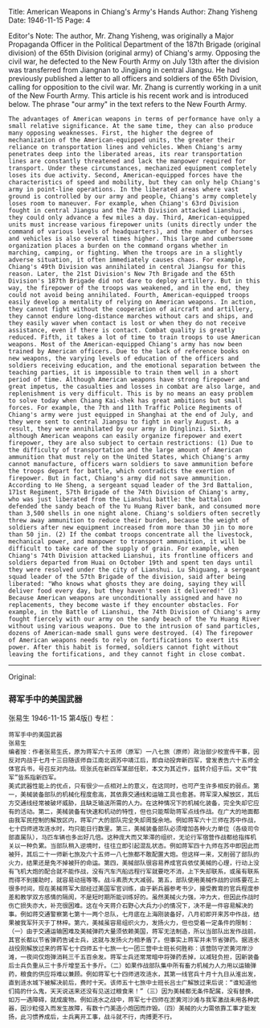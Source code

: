 Title: American Weapons in Chiang's Army's Hands
Author: Zhang Yisheng
Date: 1946-11-15
Page: 4

Editor's Note: The author, Mr. Zhang Yisheng, was originally a Major Propaganda Officer in the Political Department of the 187th Brigade (original division) of the 65th Division (original army) of Chiang's army. Opposing the civil war, he defected to the New Fourth Army on July 13th after the division was transferred from Jiangnan to Jingjiang in central Jiangsu. He had previously published a letter to all officers and soldiers of the 65th Division, calling for opposition to the civil war. Mr. Zhang is currently working in a unit of the New Fourth Army. This article is his recent work and is introduced below. The phrase "our army" in the text refers to the New Fourth Army.

	The advantages of American weapons in terms of performance have only a small relative significance. At the same time, they can also produce many opposing weaknesses. First, the higher the degree of mechanization of the American-equipped units, the greater their reliance on transportation lines and vehicles. When Chiang's army penetrates deep into the liberated areas, its rear transportation lines are constantly threatened and lack the manpower required for transport. Under these circumstances, mechanized equipment completely loses its due activity. Second, American-equipped forces have the characteristics of speed and mobility, but they can only help Chiang's army in point-line operations. In the liberated areas where vast ground is controlled by our army and people, Chiang's army completely loses room to maneuver. For example, when Chiang's 63rd Division fought in central Jiangsu and the 74th Division attacked Lianshui, they could only advance a few miles a day. Third, American-equipped units must increase various firepower units (units directly under the command of various levels of headquarters), and the number of horses and vehicles is also several times higher. This large and cumbersome organization places a burden on the command organs whether in marching, camping, or fighting. When the troops are in a slightly adverse situation, it often immediately causes chaos. For example, Chiang's 49th Division was annihilated in central Jiangsu for this reason. Later, the 21st Division's New 7th Brigade and the 65th Division's 187th Brigade did not dare to deploy artillery. But in this way, the firepower of the troops was weakened, and in the end, they could not avoid being annihilated. Fourth, American-equipped troops easily develop a mentality of relying on American weapons. In action, they cannot fight without the cooperation of aircraft and artillery, they cannot endure long-distance marches without cars and ships, and they easily waver when contact is lost or when they do not receive assistance, even if there is contact. Combat quality is greatly reduced. Fifth, it takes a lot of time to train troops to use American weapons. Most of the American-equipped Chiang's army has now been trained by American officers. Due to the lack of reference books on new weapons, the varying levels of education of the officers and soldiers receiving education, and the emotional separation between the teaching parties, it is impossible to train them well in a short period of time. Although American weapons have strong firepower and great impetus, the casualties and losses in combat are also large, and replenishment is very difficult. This is by no means an easy problem to solve today when Chiang Kai-shek has great ambitions but small forces. For example, the 7th and 11th Traffic Police Regiments of Chiang's army were just equipped in Shanghai at the end of July, and they were sent to central Jiangsu to fight in early August. As a result, they were annihilated by our army in Dinglinzi. Sixth, although American weapons can easily organize firepower and exert firepower, they are also subject to certain restrictions: (1) Due to the difficulty of transportation and the large amount of American ammunition that must rely on the United States, which Chiang's army cannot manufacture, officers warn soldiers to save ammunition before the troops depart for battle, which contradicts the exertion of firepower. But in fact, Chiang's army did not save ammunition. According to He Sheng, a sergeant squad leader of the 3rd Battalion, 171st Regiment, 57th Brigade of the 74th Division of Chiang's army, who was just liberated from the Lianshui battle: the battalion defended the sandy beach of the Yu Huang River bank, and consumed more than 3,500 shells in one night alone. Chiang's soldiers often secretly threw away ammunition to reduce their burden, because the weight of soldiers after new equipment increased from more than 30 jin to more than 50 jin. (2) If the combat troops concentrate all the livestock, mechanical power, and manpower to transport ammunition, it will be difficult to take care of the supply of grain. For example, when Chiang's 74th Division attacked Lianshui, its frontline officers and soldiers departed from Huai on October 19th and spent ten days until they were resolved under the city of Lianshui. Lu Shiguang, a sergeant squad leader of the 57th Brigade of the division, said after being liberated: "Who knows what ghosts they are doing, saying they will deliver food every day, but they haven't seen it delivered!" (3) Because American weapons are unconditionally assigned and have no replacements, they become waste if they encounter obstacles. For example, in the Battle of Lianshui, the 74th Division of Chiang's army fought fiercely with our army on the sandy beach of the Yu Huang River without using various weapons. Due to the intrusion of sand particles, dozens of American-made small guns were destroyed. (4) The firepower of American weapons needs to rely on fortifications to exert its power. After this habit is formed, soldiers cannot fight without leaving the fortifications, and they cannot fight in close combat.



<hr /> 

Original: 


### 蒋军手中的美国武器
张易生
1946-11-15
第4版()
专栏：

    蒋军手中的美国武器
    张易生
    编者按：作者张易生氏，原为蒋军六十五师（原军）一八七旅（原师）政治部少校宣传干事，因反对内战于七月十三日随该师自江南北调苏中靖江后，即自动投奔新四军，曾发表告六十五师全体官兵书，号召反对内战。现张氏在新四军某部任职，本文为其近作，兹转介绍于后。文中“我军”皆系指新四军。                
    美式武器性能上的优点，只有很少一点相对上的意义，在这同时，也可产生许多相反的弱点。第一，美械装备部队的机械化程度愈高，其依靠交通线和运输工具也愈甚。蒋军深入解放区，其后方交通线经常被破坏威胁，且缺乏输送所需的人力。在这种情况下的机械化装备，完全失却它应有的活动。第二，美械装备有快速和机动的特性，但也只能帮助蒋军点线作战。在广大的地面都由我军民控制的解放区内，蒋军广大的部队完全失却周旋余地。例如蒋军六十三师在苏中作战，七十四师进攻涟水时，均只能日行数里。第三，美械装备部队必须增加各种火力单位（各级司令部直属队），马匹车辆也多出好几倍。这种庞大而又笨滞的组织，无论行军宿营作战都给指挥机关以一种负累。当部队稍入逆境时，往往立即引起混乱状态。例如蒋军四十九师在苏中即因此而被歼，其后二十一师新七旅及六十五师一八七旅都不敢配置大炮。但这样一来，又削弱了部队的火力，结果还是免不掉被歼的命运。第四，美械部队很容易养成官兵依仗美械的心理，行动上没有飞机大炮的配合就不能作战，没有汽车汽船远程行军就要吃不消，上下失却联系，或虽有联系而得不到援助时，就容易动摇等等。战斗素质大大减弱。第五，部队使用美械作战的训练要花上很多时间，现在美械蒋军大部经过美国军官训练，由于新兵器参考书少，接受教育的官兵程度参差和教学双方感情的隔阂，不是短时期所能训练好的。虽然美械火力强，冲力大，但因此作战时伤亡损失亦大，补充很困难。这在今天蒋介石野心大兵力小的情况下，决不是一件容易解决的事。例如蒋交通警察第七第十一两个总队，七月底在上海刚装备好，八月初即开来苏中作战，结果被我军歼灭于丁林梓。第六，美械虽容易组织火力，发扬火力，但也受着一定条件的限制：（一）由于交通运输困难及美械弹药大量须依赖美国，蒋军无法制造，所以当部队出发作战前，其官长都以节省弹药告诫士兵，这就与发扬火力相矛盾了。但事实上蒋军并未节省弹药。据涟水战役刚解放过来的蒋军七十四师五十七旅一七一团三营中士班长何胜称：该营防守淤黄河岸沙滩，一夜间仅炮弹消耗三千五百余发。蒋军士兵还常常暗中将弹药丢掉，以减轻负担，因新装备后士兵负重从三十多斤增至五十多斤。（二）如果作战部队集中所有畜力机械力人力用以运输弹药，粮食的供应将难以兼顾。例如蒋军七十四师进攻涟水，其第一线官兵十月十九日从淮出发，直到涟水城下被解决前后，费时十天。该师五十七旅中士班长吕士广解放过来后说：“谁知道他们捣的什么鬼，天天说送来还没有见送过粮食来！”（三）因为美械都无条件配属，没有替换，如万一遇障碍，就成废物。例如涟水之战中，蒋军七十四师在淤黄河沙滩与我军激战未用各种武器，因沙粒侵入而发生故障，有数十门美造小炮因而炸毁。（四）美械的火力需依靠工事才能发扬，此习惯养成后，士兵离开工事，战斗就不行，肉搏更不行。
